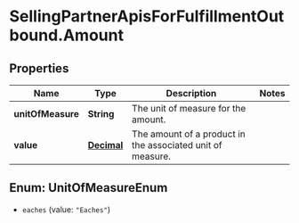 # SellingPartnerApisForFulfillmentOutbound.Amount

## Properties
Name | Type | Description | Notes
------------ | ------------- | ------------- | -------------
**unitOfMeasure** | **String** | The unit of measure for the amount. | 
**value** | [**Decimal**](Decimal.md) | The amount of a product in the associated unit of measure. | 


<a name="UnitOfMeasureEnum"></a>
## Enum: UnitOfMeasureEnum


* `eaches` (value: `"Eaches"`)




